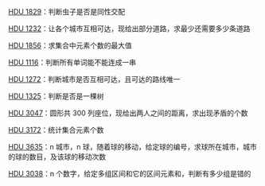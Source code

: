 [HDU 1829](https://github.com/Hapoa/Accepted/blob/master/17%20-%20%E5%B9%B6%E6%9F%A5%E9%9B%86/001%20-%20HDU%201829.md)：判断虫子是否是同性交配

[HDU 1232](https://github.com/Hapoa/Accepted/blob/master/17%20-%20%E5%B9%B6%E6%9F%A5%E9%9B%86/002%20-%20HDU%201232.md)：让各个城市互相可达，现给出部分道路，求最少还需要多少条道路

[HDU 1856](https://github.com/Hapoa/Accepted/blob/master/17%20-%20%E5%B9%B6%E6%9F%A5%E9%9B%86/003%20-%20HDU%201856.md)：求集合中元素个数的最大值

[HDU 1116](https://github.com/Hapoa/Accepted/blob/master/17%20-%20%E5%B9%B6%E6%9F%A5%E9%9B%86/004%20-%20HDU%201116.md)：判断所有单词能不能连成一串

[HDU 1272](https://github.com/Hapoa/Accepted/blob/master/17%20-%20%E5%B9%B6%E6%9F%A5%E9%9B%86/005%20-%20HDU%201272.md)：判断城市是否互相可达，且可达的路线唯一

[HDU 1325](https://github.com/Hapoa/Accepted/blob/master/17%20-%20%E5%B9%B6%E6%9F%A5%E9%9B%86/006%20-%20HDU%201325.md)：判断是否是一棵树

[HDU 3047](https://github.com/Hapoa/Accepted/blob/master/17%20-%20%E5%B9%B6%E6%9F%A5%E9%9B%86/007%20-%20HDU%203047.md)：圆形共 300 列座位，现给出两人之间的距离，求出现矛盾的个数

[HDU 3172](https://github.com/Hapoa/Accepted/blob/master/17%20-%20%E5%B9%B6%E6%9F%A5%E9%9B%86/008%20-%20HDU%203172.md)：统计集合元素个数

[HDU 3635](https://github.com/Hapoa/Accepted/blob/master/17%20-%20%E5%B9%B6%E6%9F%A5%E9%9B%86/009%20-%20HDU%203635.md)：n 城市，n 球，随着球的移动，给定球的编号，求球所在城市，城市的球的数目，及该球的移动次数

[HDU 3038](https://github.com/Hapoa/Accepted/blob/master/17%20-%20%E5%B9%B6%E6%9F%A5%E9%9B%86/010%20-%20HDU%203038.md)：n 个数字，给定多组区间和它的区间元素和，判断有多少组是错的






